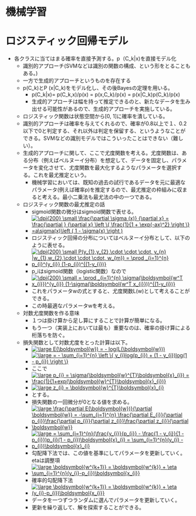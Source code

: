 <script type="text/x-mathjax-config">MathJax.Hub.Config({tex2jax:{inlineMath:[['\$','\$'],['\\(','\\)']],processEscapes:true},CommonHTML: {matchFontHeight:false}});</script>
<script type="text/javascript" async src="https://cdnjs.cloudflare.com/ajax/libs/mathjax/2.7.1/MathJax.js?config=TeX-MML-AM_CHTML"></script>


機械学習
============

# ロジスティック回帰モデル

- 各クラスに当てはまる確率を直接予測する。p（C_k|x)を直接モデル化
  - 識別的アプローチ(SVMなどは識別の関数の構成、という形をとることもある。)
  - 一方で生成的アプローチというものを存在する
  - p(C_k)とP (x|C_k)をモデル化し、その後Bayesの定理を用いる。
    - p(C_k|x)= p(C_k,x)/p(x) = p(x,C_k)/p(x) = p(x|C_k)p(C_k)/p(x) 
    - 生成的アプローチは幅を持って推定できるのと、新たなデータを生み出せる可能性があるので、生成的アプローチを実施している。
  - ロジスティック関数は状態空間から[0, 1]に確率を潰している。
  - 識別的アプローチは確率を与えてくれるので、確率が0.8以上で１、0.2以下で0と判定する、それ以外は判定を保留する、というようなことができる。SVMなどの識別モデルではこういったことはできない（難しい）。
  - 生成的アプローチに関して、ここで尤度関数を考える。尤度関数は、ある分布（例えばベルヌーイ分布）を想定して、データを固定し、パラメータを変化させて、尤度関数を最大化するようなパラメータを選択する。これを最尤推定という。
    - 機械学習においては、既知の過去の試行であるデータを元に最適なパラメータ(例えば確率p)を推定するので、最尤推定の枠組みに収まると考える。最小二乗法も最尤法の中の一つである。
  - ロジスティック関数の最尤推定の話
    - sigmoid関数の微分はsigmoid関数で表せる。
    - <a href="https://www.codecogs.com/eqnedit.php?latex=\dpi{200}&space;\small&space;\frac{\partial&space;\sigma&space;(x)}&space;{\partial&space;x}&space;=&space;\frac{\partial&space;}&space;{\partial&space;x}&space;\left&space;\{&space;\frac{1}{1&space;&plus;&space;\exp(-ax)^2}&space;\right&space;\}&space;=a\sigma(x)\left&space;(&space;1&space;-&space;\sigma(x)&space;\right&space;)" target="_blank"><img src="https://latex.codecogs.com/gif.latex?\dpi{200}&space;\small&space;\frac{\partial&space;\sigma&space;(x)}&space;{\partial&space;x}&space;=&space;\frac{\partial&space;}&space;{\partial&space;x}&space;\left&space;\{&space;\frac{1}{1&space;&plus;&space;\exp(-ax)^2}&space;\right&space;\}&space;=a\sigma(x)\left&space;(&space;1&space;-&space;\sigma(x)&space;\right&space;)" title="\dpi{200} \small \frac{\partial \sigma (x)} {\partial x} = \frac{\partial } {\partial x} \left \{ \frac{1}{1 + \exp(-ax)^2} \right \} =a\sigma(x)\left ( 1 - \sigma(x) \right )" /></a>
    - ロジスティック回帰の分布についてはベルヌーイ分布として、以下のように表せる。
    - <a href="https://www.codecogs.com/eqnedit.php?latex=\dpi{200}&space;\small&space;P(y_{1},y_{2},\cdot&space;\cdot&space;\cdot,&space;y_{n}&space;|w_{1},w_{2},\cdot&space;\cdot&space;\cdot,&space;w_{m})&space;=&space;\prod&space;_{i=1}^{n}&space;p_{i}^{y_{i}}&space;(1-p_{i})^{(1-y_{i})}" target="_blank"><img src="https://latex.codecogs.com/gif.latex?\dpi{200}&space;\small&space;P(y_{1},y_{2},\cdot&space;\cdot&space;\cdot,&space;y_{n}&space;|w_{1},w_{2},\cdot&space;\cdot&space;\cdot,&space;w_{m})&space;=&space;\prod&space;_{i=1}^{n}&space;p_{i}^{y_{i}}&space;(1-p_{i})^{(1-y_{i})}" title="\dpi{200} \small P(y_{1},y_{2},\cdot \cdot \cdot, y_{n} |w_{1},w_{2},\cdot \cdot \cdot, w_{m}) = \prod _{i=1}^{n} p_{i}^{y_{i}} (1-p_{i})^{(1-y_{i})}" /></a>
    - p_iはsigmoid関数（logistic関数）なので
    - <a href="https://www.codecogs.com/eqnedit.php?latex=\dpi{200}&space;\small&space;=&space;\prod&space;_{i=1}^{n}&space;\sigma(\boldsymbol{w^T&space;x_{i}})^{y_{i}}&space;(1-\sigma(\boldsymbol{w^T&space;x_{i}}))^{(1-y_{i})}" target="_blank"><img src="https://latex.codecogs.com/gif.latex?\dpi{200}&space;\small&space;=&space;\prod&space;_{i=1}^{n}&space;\sigma(\boldsymbol{w^T&space;x_{i}})^{y_{i}}&space;(1-\sigma(\boldsymbol{w^T&space;x_{i}}))^{(1-y_{i})}" title="\dpi{200} \small = \prod _{i=1}^{n} \sigma(\boldsymbol{w^T x_{i}})^{y_{i}} (1-\sigma(\boldsymbol{w^T x_{i}}))^{(1-y_{i})}" /></a>
    - これをパラメータwの式とすると、尤度関数L(w)として考えることができる。
    - この時最適なパラメータwを考える。
  - 対数尤度関数を作る意味
    - １つは掛け算から足し算にすることで計算が簡単になる。
    - もう一つ（実装上においては最も）重要なのは、確率の掛け算による桁落ちを防ぐ。
  - 損失関数として対数尤度をとった計算は以下。
    - <a href="https://www.codecogs.com/eqnedit.php?latex=\dpi{150}&space;\bg_white&space;\large&space;E(\boldsymbol{w})&space;=&space;-&space;log(L(\boldsymbol{w}))" target="_blank"><img src="https://latex.codecogs.com/gif.latex?\dpi{150}&space;\bg_white&space;\large&space;E(\boldsymbol{w})&space;=&space;-&space;log(L(\boldsymbol{w}))" title="\large E(\boldsymbol{w}) = - log(L(\boldsymbol{w}))" /></a>
    - <a href="https://www.codecogs.com/eqnedit.php?latex=\dpi{150}&space;\bg_white&space;\large&space;=&space;-&space;\sum_{i=1}^{n}&space;\left&space;\{&space;y_{i}log(p_{i})&space;&plus;&space;(1&space;-&space;y_{i})log(1&space;-&space;p_{i})&space;\right&space;\}" target="_blank"><img src="https://latex.codecogs.com/gif.latex?\dpi{150}&space;\bg_white&space;\large&space;=&space;-&space;\sum_{i=1}^{n}&space;\left&space;\{&space;y_{i}log(p_{i})&space;&plus;&space;(1&space;-&space;y_{i})log(1&space;-&space;p_{i})&space;\right&space;\}" title="\large = - \sum_{i=1}^{n} \left \{ y_{i}log(p_{i}) + (1 - y_{i})log(1 - p_{i}) \right \}" /></a>
    - ここで
    - <a href="https://www.codecogs.com/eqnedit.php?latex=\dpi{150}&space;\bg_white&space;\large&space;p_{i}&space;=&space;\sigma(\boldsymbol{w}^{T}\boldsymbol{x}_{i})&space;=&space;\frac{1}{1&plus;exp(\boldsymbol{w}^{T}\boldsymbol{x}_{i})}" target="_blank"><img src="https://latex.codecogs.com/gif.latex?\dpi{150}&space;\bg_white&space;\large&space;p_{i}&space;=&space;\sigma(\boldsymbol{w}^{T}\boldsymbol{x}_{i})&space;=&space;\frac{1}{1&plus;exp(\boldsymbol{w}^{T}\boldsymbol{x}_{i})}" title="\large p_{i} = \sigma(\boldsymbol{w}^{T}\boldsymbol{x}_{i}) = \frac{1}{1+exp(\boldsymbol{w}^{T}\boldsymbol{x}_{i})}" /></a>
    - <a href="https://www.codecogs.com/eqnedit.php?latex=\dpi{150}&space;\bg_white&space;\large&space;z_{i}&space;=&space;\boldsymbol{w}^{T}\boldsymbol{x}_{i}" target="_blank"><img src="https://latex.codecogs.com/gif.latex?\dpi{150}&space;\bg_white&space;\large&space;z_{i}&space;=&space;\boldsymbol{w}^{T}\boldsymbol{x}_{i}" title="\large z_{i} = \boldsymbol{w}^{T}\boldsymbol{x}_{i}" /></a>
    - とする。
    - 損失関数の一回微分が0となる値を求める。
    - <a href="https://www.codecogs.com/eqnedit.php?latex=\dpi{150}&space;\bg_white&space;\large&space;\frac{\partial&space;E(\boldsymbol{w})}{\partial&space;\boldsymbol{w}}&space;=&space;-\sum_{i=1}^{n}&space;\frac{\partial&space;E_{i}}{\partial&space;p_{i}}\frac{\partial&space;p_{i}}{\partial&space;z_{i}}\frac{\partial&space;z_{i}}{\partial&space;\boldsymbol{w}}" target="_blank"><img src="https://latex.codecogs.com/gif.latex?\dpi{150}&space;\bg_white&space;\large&space;\frac{\partial&space;E(\boldsymbol{w})}{\partial&space;\boldsymbol{w}}&space;=&space;-\sum_{i=1}^{n}&space;\frac{\partial&space;E_{i}}{\partial&space;p_{i}}\frac{\partial&space;p_{i}}{\partial&space;z_{i}}\frac{\partial&space;z_{i}}{\partial&space;\boldsymbol{w}}" title="\large \frac{\partial E(\boldsymbol{w})}{\partial \boldsymbol{w}} = -\sum_{i=1}^{n} \frac{\partial E_{i}}{\partial p_{i}}\frac{\partial p_{i}}{\partial z_{i}}\frac{\partial z_{i}}{\partial \boldsymbol{w}}" /></a>
    - <a href="https://www.codecogs.com/eqnedit.php?latex=\dpi{150}&space;\bg_white&space;\large&space;=&space;\sum_{i=1}^{n}(\frac{y_{i}}{p_{i}}&space;-&space;\frac{1&space;-&space;y_{i}}{1&space;-&space;p_{i}})p_{i}(1&space;-&space;p_{i})\boldsymbol{x}_{i}&space;=&space;\sum_{i=1}^{n}(y_{i}&space;-&space;p_{i})\boldsymbol{x}_{i}" target="_blank"><img src="https://latex.codecogs.com/gif.latex?\dpi{150}&space;\bg_white&space;\large&space;=&space;\sum_{i=1}^{n}(\frac{y_{i}}{p_{i}}&space;-&space;\frac{1&space;-&space;y_{i}}{1&space;-&space;p_{i}})p_{i}(1&space;-&space;p_{i})\boldsymbol{x}_{i}&space;=&space;\sum_{i=1}^{n}(y_{i}&space;-&space;p_{i})\boldsymbol{x}_{i}" title="\large = \sum_{i=1}^{n}(\frac{y_{i}}{p_{i}} - \frac{1 - y_{i}}{1 - p_{i}})p_{i}(1 - p_{i})\boldsymbol{x}_{i} = \sum_{i=1}^{n}(y_{i} - p_{i})\boldsymbol{x}_{i}" /></a>
    - 勾配降下法では、この値を基準にしてパラメータを更新していく。etaは調整項
    - <a href="https://www.codecogs.com/eqnedit.php?latex=\dpi{150}&space;\bg_white&space;\large&space;\boldsymbol{w^{k&plus;1}}&space;=&space;\boldsymbol{w^{k}}&space;&plus;&space;\eta&space;\sum_{i=1}^{n}(y_{i}-p_{i})\boldsymbol{x_{i}}" target="_blank"><img src="https://latex.codecogs.com/gif.latex?\dpi{150}&space;\bg_white&space;\large&space;\boldsymbol{w^{k&plus;1}}&space;=&space;\boldsymbol{w^{k}}&space;&plus;&space;\eta&space;\sum_{i=1}^{n}(y_{i}-p_{i})\boldsymbol{x_{i}}" title="\large \boldsymbol{w^{k+1}} = \boldsymbol{w^{k}} + \eta \sum_{i=1}^{n}(y_{i}-p_{i})\boldsymbol{x_{i}}" /></a>
    - 確率的勾配降下法
    - <a href="https://www.codecogs.com/eqnedit.php?latex=\dpi{150}&space;\bg_white&space;\large&space;\boldsymbol{w^{k&plus;1}}&space;=&space;\boldsymbol{w^{k}}&space;&plus;&space;\eta&space;(y_{i}-p_{i})\boldsymbol{x_{i}}" target="_blank"><img src="https://latex.codecogs.com/gif.latex?\dpi{150}&space;\bg_white&space;\large&space;\boldsymbol{w^{k&plus;1}}&space;=&space;\boldsymbol{w^{k}}&space;&plus;&space;\eta&space;(y_{i}-p_{i})\boldsymbol{x_{i}}" title="\large \boldsymbol{w^{k+1}} = \boldsymbol{w^{k}} + \eta (y_{i}-p_{i})\boldsymbol{x_{i}}" /></a>
    - データを一つずつランダムに選んでパラメータを更新していく。
    - 更新を繰り返して、解を探索することができる。

